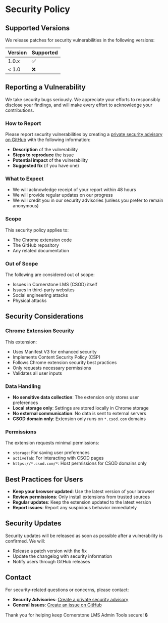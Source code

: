 # Security Policy

## Supported Versions

We release patches for security vulnerabilities in the following versions:

| Version | Supported          |
| ------- | ------------------ |
| 1.0.x   | :white_check_mark: |
| < 1.0   | :x:                |

## Reporting a Vulnerability

We take security bugs seriously. We appreciate your efforts to responsibly disclose your findings, and will make every effort to acknowledge your contributions.

### How to Report

Please report security vulnerabilities by creating a [private security advisory on GitHub](https://github.com/hopeypants/cornerstone-lms-tools/security/advisories/new) with the following information:

- **Description** of the vulnerability
- **Steps to reproduce** the issue
- **Potential impact** of the vulnerability
- **Suggested fix** (if you have one)

### What to Expect

- We will acknowledge receipt of your report within 48 hours
- We will provide regular updates on our progress
- We will credit you in our security advisories (unless you prefer to remain anonymous)

### Scope

This security policy applies to:
- The Chrome extension code
- The GitHub repository
- Any related documentation

### Out of Scope

The following are considered out of scope:
- Issues in Cornerstone LMS (CSOD) itself
- Issues in third-party websites
- Social engineering attacks
- Physical attacks

## Security Considerations

### Chrome Extension Security

This extension:
- Uses Manifest V3 for enhanced security
- Implements Content Security Policy (CSP)
- Follows Chrome extension security best practices
- Only requests necessary permissions
- Validates all user inputs

### Data Handling

- **No sensitive data collection**: The extension only stores user preferences
- **Local storage only**: Settings are stored locally in Chrome storage
- **No external communication**: No data is sent to external servers
- **CSOD domain only**: Extension only runs on `*.csod.com` domains

### Permissions

The extension requests minimal permissions:
- `storage`: For saving user preferences
- `activeTab`: For interacting with CSOD pages
- `https://*.csod.com/*`: Host permissions for CSOD domains only

## Best Practices for Users

- **Keep your browser updated**: Use the latest version of your browser
- **Review permissions**: Only install extensions from trusted sources
- **Regular updates**: Keep the extension updated to the latest version
- **Report issues**: Report any suspicious behavior immediately

## Security Updates

Security updates will be released as soon as possible after a vulnerability is confirmed. We will:

- Release a patch version with the fix
- Update the changelog with security information
- Notify users through GitHub releases

## Contact

For security-related questions or concerns, please contact:
- **Security Advisories**: [Create a private security advisory](https://github.com/hopeypants/cornerstone-lms-tools/security/advisories/new)
- **General Issues**: [Create an issue on GitHub](https://github.com/hopeypants/cornerstone-lms-tools/issues/new)

Thank you for helping keep Cornerstone LMS Admin Tools secure! 🔒
